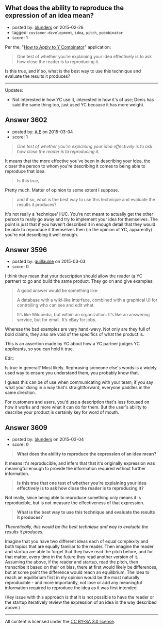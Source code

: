 ## What does the ability to reproduce the expression of an idea mean?

- posted by: [blunders](https://stackexchange.com/users/216182/blunders) on 2015-02-26
- tagged: `customer-development`, `idea`, `pitch`, `ycombinator`
- score: 1

<p>Per the, "<a href="http://www.ycombinator.com/howtoapply/" rel="nofollow">How to Apply to Y Combinator</a>" application:</p>

<blockquote>
  <p>One test of whether you’re explaining your idea effectively is to ask
  how close the reader is to reproducing it.</p>
</blockquote>

<p>Is this true, and if so, what is the best way to use this technique and evaluate the results it produces?</p>

<hr>

<p>Updates: </p>

<ul>
<li>Not interested in how YC use it, interested in how it's of use; Denis
has said the same thing too, just used YC because it has more weight.</li>
</ul>



## Answer 3602

- posted by: [A E](https://stackexchange.com/users/5191744/a-e) on 2015-03-04
- score: 1

<blockquote>
  <p><em>One test of whether you’re explaining your idea effectively is to ask how close the reader is to reproducing it.</em></p>
</blockquote>

<p>It means that the more effective you've been in describing your idea, the closer the person to whom you're describing it comes to being able to reproduce that idea.</p>

<blockquote>
  <p>Is this true, </p>
</blockquote>

<p>Pretty much. Matter of opinion to some extent I suppose.</p>

<blockquote>
  <p>and if so, what is the best way to use this technique and evaluate the results it produces?</p>
</blockquote>

<p>It's not really a 'technique' IIUC. You're not meant to actually get the other person to really go away and try to implement your idea for themselves. The point is 
 just that if you haven't described it in enough detail that they would be <em>able</em> to reproduce it themselves then (in the opinion of YC, apparently) you're not describing it well enough.</p>



## Answer 3596

- posted by: [guillaume](https://stackexchange.com/users/1961248/guillaume) on 2015-03-03
- score: 0

<p>I think they mean that your description should allow the reader (a YC partner) to go and build the same product. They go on and give examples:</p>

<blockquote>
  <p>A good answer would be something like:</p>
  
  <p>A database with a wiki-like interface, combined with a graphical UI for controlling who can see and edit what.</p>
  
  <p>It’s like Wikipedia, but within an organization. It’s like an answering service, but for email. It’s eBay for jobs.</p>
</blockquote>

<p>Whereas the bad examples are very hand-wavy. Not only are they full of bold claims, they also are void of the specifics of what the product is.</p>

<p>This is an assertion made by YC about how a YC partner judges YC applicants, so you can hold it true.</p>

<p>Edit:</p>

<p>Is true in general? Most likely. Rephrasing someone else's words is a widely used way to ensure you understand them, you probably know that.</p>

<p>I guess this can be of use when communicating with your team, if you say what your doing in a way that's straightforward, everyone paddles in the same direction.</p>

<p>For customers and users, you'd use a description that's less focused on how it works and more what it can do for them. But the user's ability to describe your product is certainly key for word of mouth.</p>



## Answer 3609

- posted by: [blunders](https://stackexchange.com/users/216182/blunders) on 2015-03-04
- score: 0

<blockquote>
  <p><strong>What does the ability to reproduce the expression of an idea mean?</strong></p>
</blockquote>

<p>It means it's reproducible, and infers that that it's originally expression was meaningful enough to provide the information required without further information.  </p>

<blockquote>
  <p><strong>Is this true that one test of whether you’re explaining your idea effectively is to ask how close the reader is to reproducing it?</strong></p>
</blockquote>

<p>Not really, since being able to reproduce something only means it is reproducible, but is not measure the effectiveness of that expression.</p>

<blockquote>
  <p><strong>What is the best way to use this technique and evaluate the results it produces?</strong></p>
</blockquote>

<p><em>Theoretically, this would be the best technique and way to evaluate the results it produces.</em></p>

<p>Imagine that you have two different ideas each of equal complexity and both topics that are equally familiar to the reader. Then imagine the reader and startup are able to forget that they have read the pitch before, and for that matter, every time in the future they read another version of it. Assuming the above, if the reader and startup, read the pitch, then transcribe it based on their on bias, there at first would likely be differences, but at some point the difference would reach an equilibrium. The idea to reach an equilibrium first in my opinion would be the most naturally reproducible - and more importantly, not lose or add any meaningful information required to reproduce the idea as it was first intended.</p>

<p>(Key issue with this approach is that it is not possible to have the reader or the startup iteratively review the expression of an idea in the way described above.) </p>




---

All content is licensed under the [CC BY-SA 3.0 license](https://creativecommons.org/licenses/by-sa/3.0/).
